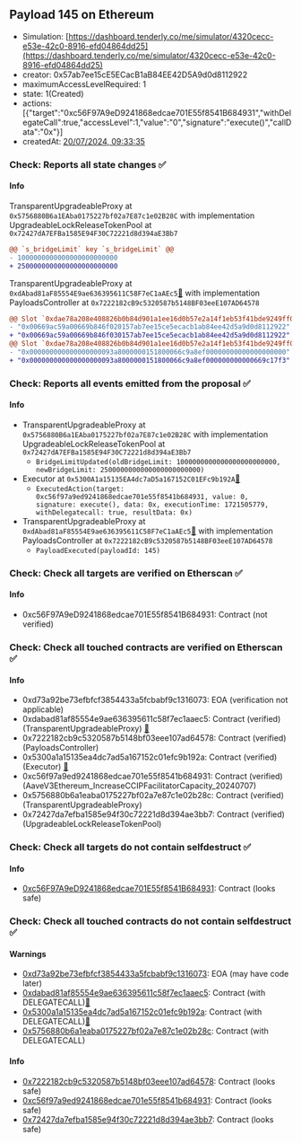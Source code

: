 ## Payload 145 on Ethereum

- Simulation: [https://dashboard.tenderly.co/me/simulator/4320cecc-e53e-42c0-8916-efd04864dd25](https://dashboard.tenderly.co/me/simulator/4320cecc-e53e-42c0-8916-efd04864dd25)
- creator: 0x57ab7ee15cE5ECacB1aB84EE42D5A9d0d8112922
- maximumAccessLevelRequired: 1
- state: 1(Created)
- actions: [{"target":"0xc56F97A9eD9241868edcae701E55f8541B684931","withDelegateCall":true,"accessLevel":1,"value":"0","signature":"execute()","callData":"0x"}]
- createdAt: [20/07/2024, 09:33:35](https://etherscan.io/tx/0xacd3d732a21843caff6d9e78ec92fa10b8aba06c2cb5f7d96c139a93eace7305)

### Check: Reports all state changes :white_check_mark:

#### Info


TransparentUpgradeableProxy at `0x5756880B6a1EAba0175227bf02a7E87c1e02B28C` with implementation UpgradeableLockReleaseTokenPool at `0x72427dA7EFBa1585E94F30C72221d8d394aE3Bb7`
```diff
@@ `s_bridgeLimit` key `s_bridgeLimit` @@
- 1000000000000000000000000
+ 2500000000000000000000000
```

TransparentUpgradeableProxy at `0xdAbad81aF85554E9ae636395611C58F7eC1aAEc5`[:ghost:](https://github.com/bgd-labs/aave-address-book "GovernanceV3Ethereum.PAYLOADS_CONTROLLER") with implementation PayloadsController at `0x7222182cB9c5320587b5148BF03eeE107AD64578`
```diff
@@ Slot `0xdae78a208e408826b0b84d901a1ee16d0b57e2a14f1eb53f41bde9249ff09a9d` @@
- "0x00669ac59a00669b846f020157ab7ee15ce5ecacb1ab84ee42d5a9d0d8112922"
+ "0x00669ac59a00669b846f030157ab7ee15ce5ecacb1ab84ee42d5a9d0d8112922"
@@ Slot `0xdae78a208e408826b0b84d901a1ee16d0b57e2a14f1eb53f41bde9249ff09a9e` @@
- "0x000000000000000000093a8000000151800066c9a8ef00000000000000000000"
+ "0x000000000000000000093a8000000151800066c9a8ef000000000000669c17f3"
```


### Check: Reports all events emitted from the proposal :white_check_mark:

#### Info

- TransparentUpgradeableProxy at `0x5756880B6a1EAba0175227bf02a7E87c1e02B28C` with implementation UpgradeableLockReleaseTokenPool at `0x72427dA7EFBa1585E94F30C72221d8d394aE3Bb7`
  - `BridgeLimitUpdated(oldBridgeLimit: 1000000000000000000000000, newBridgeLimit: 2500000000000000000000000)`
- Executor at `0x5300A1a15135EA4dc7aD5a167152C01EFc9b192A`[:ghost:](https://github.com/bgd-labs/aave-address-book "AaveV2Ethereum.POOL_ADMIN, AaveV2EthereumAMM.POOL_ADMIN, AaveV3Ethereum.ACL_ADMIN, GovernanceV3Ethereum.EXECUTOR_LVL_1")
  - `ExecutedAction(target: 0xc56f97a9ed9241868edcae701e55f8541b684931, value: 0, signature: execute(), data: 0x, executionTime: 1721505779, withDelegatecall: true, resultData: 0x)`
- TransparentUpgradeableProxy at `0xdAbad81aF85554E9ae636395611C58F7eC1aAEc5`[:ghost:](https://github.com/bgd-labs/aave-address-book "GovernanceV3Ethereum.PAYLOADS_CONTROLLER") with implementation PayloadsController at `0x7222182cB9c5320587b5148BF03eeE107AD64578`
  - `PayloadExecuted(payloadId: 145)`

### Check: Check all targets are verified on Etherscan :white_check_mark:

#### Info

- 0xc56F97A9eD9241868edcae701E55f8541B684931: Contract (not verified) 

### Check: Check all touched contracts are verified on Etherscan :white_check_mark:

#### Info

- 0xd73a92be73efbfcf3854433a5fcbabf9c1316073: EOA (verification not applicable)
- 0xdabad81af85554e9ae636395611c58f7ec1aaec5: Contract (verified) (TransparentUpgradeableProxy) [:ghost:](https://github.com/bgd-labs/aave-address-book "GovernanceV3Ethereum.PAYLOADS_CONTROLLER")
- 0x7222182cb9c5320587b5148bf03eee107ad64578: Contract (verified) (PayloadsController) 
- 0x5300a1a15135ea4dc7ad5a167152c01efc9b192a: Contract (verified) (Executor) [:ghost:](https://github.com/bgd-labs/aave-address-book "AaveV2Ethereum.POOL_ADMIN, AaveV2EthereumAMM.POOL_ADMIN, AaveV3Ethereum.ACL_ADMIN, GovernanceV3Ethereum.EXECUTOR_LVL_1")
- 0xc56f97a9ed9241868edcae701e55f8541b684931: Contract (verified) (AaveV3Ethereum_IncreaseCCIPFacilitatorCapacity_20240707) 
- 0x5756880b6a1eaba0175227bf02a7e87c1e02b28c: Contract (verified) (TransparentUpgradeableProxy) 
- 0x72427da7efba1585e94f30c72221d8d394ae3bb7: Contract (verified) (UpgradeableLockReleaseTokenPool) 

### Check: Check all targets do not contain selfdestruct :white_check_mark:

#### Info

- [0xc56F97A9eD9241868edcae701E55f8541B684931](https://etherscan.io/address/0xc56F97A9eD9241868edcae701E55f8541B684931): Contract (looks safe)

### Check: Check all touched contracts do not contain selfdestruct :white_check_mark:

#### Warnings

- [0xd73a92be73efbfcf3854433a5fcbabf9c1316073](https://etherscan.io/address/0xd73a92be73efbfcf3854433a5fcbabf9c1316073): EOA (may have code later)
- [0xdabad81af85554e9ae636395611c58f7ec1aaec5](https://etherscan.io/address/0xdabad81af85554e9ae636395611c58f7ec1aaec5): Contract (with DELEGATECALL)[:ghost:](https://github.com/bgd-labs/aave-address-book "GovernanceV3Ethereum.PAYLOADS_CONTROLLER")
- [0x5300a1a15135ea4dc7ad5a167152c01efc9b192a](https://etherscan.io/address/0x5300a1a15135ea4dc7ad5a167152c01efc9b192a): Contract (with DELEGATECALL)[:ghost:](https://github.com/bgd-labs/aave-address-book "AaveV2Ethereum.POOL_ADMIN, AaveV2EthereumAMM.POOL_ADMIN, AaveV3Ethereum.ACL_ADMIN, GovernanceV3Ethereum.EXECUTOR_LVL_1")
- [0x5756880b6a1eaba0175227bf02a7e87c1e02b28c](https://etherscan.io/address/0x5756880b6a1eaba0175227bf02a7e87c1e02b28c): Contract (with DELEGATECALL)

#### Info

- [0x7222182cb9c5320587b5148bf03eee107ad64578](https://etherscan.io/address/0x7222182cb9c5320587b5148bf03eee107ad64578): Contract (looks safe)
- [0xc56f97a9ed9241868edcae701e55f8541b684931](https://etherscan.io/address/0xc56f97a9ed9241868edcae701e55f8541b684931): Contract (looks safe)
- [0x72427da7efba1585e94f30c72221d8d394ae3bb7](https://etherscan.io/address/0x72427da7efba1585e94f30c72221d8d394ae3bb7): Contract (looks safe)

